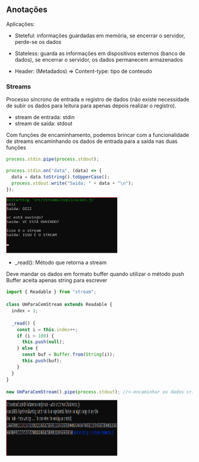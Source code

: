 ## Anotações

Aplicações:

- Steteful: informações guardadas em memória, se encerrar o servidor, perde-se os dados
- Stateless: guarda as informações em dispositivos externos (banco de dados), se encerrar o servidor, os dados permanecem armazenados

- Header: (Metadados) => Content-type: tipo de conteudo

### Streams

Processo síncrono de entrada e registro de dados (não existe necessidade de subir os dados para leitura para apenas depois realizar o registro).

- stream de entrada: stdin
- stream de saída: stdout

Com funções de encaminhamento, podemos brincar com a funcionalidade de streams
encaminhando os dados de entrada para a saída nas duas funções

```js
process.stdin.pipe(process.stdout);
```

```js
process.stdin.on("data", (data) => {
  data = data.toString().toUpperCase();
  process.stdout.write("Saída: " + data + "\n");
});
```

<img src="../img/stream.png" width="300px" height="150px"/>

- \_read(): Método que retorna a stream

Deve mandar os dados em formato buffer quando utilizar o método push
Buffer aceita apenas string para escrever

```js
import { Readable } from "stream";

class UmParaCemStream extends Readable {
  index = 1;

  _read() {
    const i = this.index++;
    if (i > 100) {
      this.push(null);
    } else {
      const buf = Buffer.from(String(i));
      this.push(buf);
    }
  }
}

new UmParaCemStream().pipe(process.stdout); //<-encaminhar os dados criados na classe para a saída
```

<img src="../img/stream2.png" width="300px" height="150px"/>
